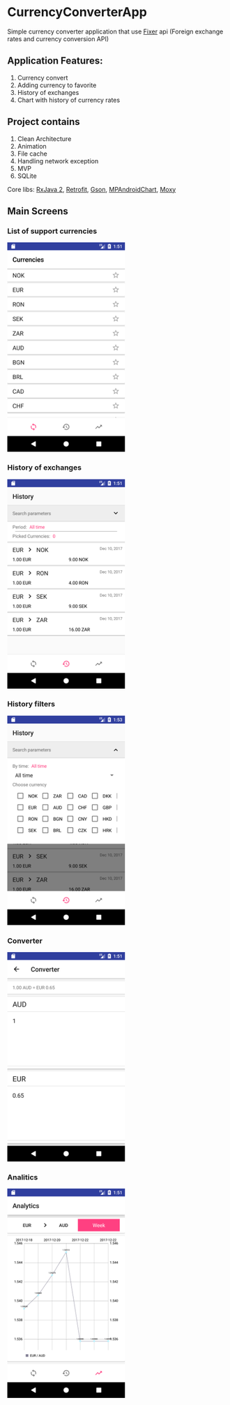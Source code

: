 # CurrencyConverterApp
Simple currency converter application that use [Fixer](http://fixer.io/) api (Foreign exchange rates and currency conversion API)

## Application Features:
1. Currency convert
2. Adding currency to favorite
3. History of exchanges
4. Chart with history of currency rates

## Project contains
1. Clean Architecture
2. Animation
3. File cache
4. Handling network exception
5. MVP
6. SQLite

Core libs:  [RxJava 2](https://github.com/ReactiveX/RxJava/tree/2.x), [Retrofit](http://square.github.io/retrofit/), [Gson](https://github.com/google/gson), [MPAndroidChart](https://github.com/PhilJay/MPAndroidChart), [Moxy](https://github.com/Arello-Mobile/Moxy)

## Main Screens
### List of support currencies
<img src="https://github.com/KolinLoures/CurrencyConverterApp/blob/master/screenshots/list.png?raw=true" width="270" height="480" />

### History of exchanges
<img src="https://github.com/KolinLoures/CurrencyConverterApp/blob/master/screenshots/history.png?raw=true" width="270" height="480" />

### History filters
<img src="https://github.com/KolinLoures/CurrencyConverterApp/blob/master/screenshots/hisotory_filter.png?raw=true" width="270" height="480" />

### Converter
<img src="https://github.com/KolinLoures/CurrencyConverterApp/blob/master/screenshots/converter.png?raw=true" height="480" />

### Analitics
<img src="https://github.com/KolinLoures/CurrencyConverterApp/blob/master/screenshots/analytics.png" height="480" />
